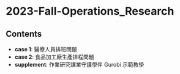 # 2023-Fall-Operations_Research

## Contents
* **case 1**: 醫療人員排班問題
* **case 2**: 食品加工廠生產排程問題
* **supplement**: 作業研究課業守護學伴 Gurobi 示範教學
